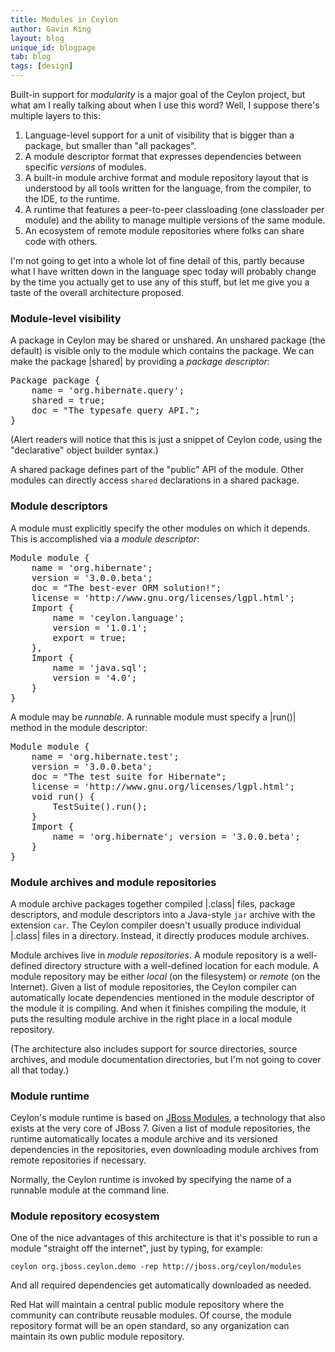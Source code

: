 ```yaml
---
title: Modules in Ceylon
author: Gavin King
layout: blog
unique_id: blogpage
tab: blog
tags: [design]
---
```

Built-in support for *modularity* is a major goal of the Ceylon project, but what am I really 
talking about when I use this word? Well, I suppose there's multiple layers to this:

1. Language-level support for a unit of visibility that is bigger than a package, but smaller 
   than "all packages".
1. A module descriptor format that expresses dependencies between specific 
   *versions* of modules.
1. A built-in module archive format and module repository layout that is understood by all 
   tools written for the language, from the compiler, to the IDE, to the runtime.
1. A runtime that features a peer-to-peer classloading (one classloader per module) and the 
   ability to manage multiple versions of the same module.
1. An ecosystem of remote module repositories where folks can share code with others.

I'm not going to get into a whole lot of fine detail of this, partly because what I have written 
down in the language spec today will probably change by the time you actually get to use any of 
this stuff, but let me give you a taste of the overall architecture proposed.

### Module-level visibility

A package in Ceylon may be shared or unshared. An unshared package (the default) is visible 
only to the module which contains the package. We can make the package |shared| by providing 
a *package descriptor*:

<pre class="brush:ceylon">
Package package { 
    name = 'org.hibernate.query'; 
    shared = true; 
    doc = "The typesafe query API."; 
}
</pre>

(Alert readers will notice that this is just a snippet of Ceylon code, using the "declarative" 
object builder syntax.)

A shared package defines part of the "public" API of the module. Other modules can directly 
access `shared` declarations in a shared package.

### Module descriptors

A module must explicitly specify the other modules on which it depends. This is accomplished 
via a *module descriptor*:

<pre class="brush:ceylon">
Module module { 
    name = 'org.hibernate'; 
    version = '3.0.0.beta'; 
    doc = "The best-ever ORM solution!"; 
    license = 'http://www.gnu.org/licenses/lgpl.html'; 
    Import {
        name = 'ceylon.language'; 
        version = '1.0.1'; 
        export = true;
    }, 
    Import {
        name = 'java.sql'; 
        version = '4.0';
    }
}
</pre>

A module may be *runnable*. A runnable module must specify a |run()| method in the module descriptor:

<pre class="brush:ceylon">
Module module { 
    name = 'org.hibernate.test'; 
    version = '3.0.0.beta'; 
    doc = "The test suite for Hibernate";
    license = 'http://www.gnu.org/licenses/lgpl.html'; 
    void run() {
        TestSuite().run();
    } 
    Import {
        name = 'org.hibernate'; version = '3.0.0.beta';
    }
}
</pre>

### Module archives and module repositories

A module archive packages together compiled |.class| files, package descriptors, and module 
descriptors into a Java-style `jar` archive with the extension `car`. The Ceylon compiler 
doesn't usually produce individual |.class| files in a directory. Instead, it directly produces 
module archives.

Module archives live in *module repositories*. A module repository is a well-defined directory 
structure with a well-defined location for each module. A module repository may be either *local* 
(on the filesystem) or *remote* (on the Internet). Given a list of module repositories, 
the Ceylon compiler can automatically locate dependencies mentioned in the module descriptor of 
the module it is compiling. And when it finishes compiling the module, it puts the resulting module 
archive in the right place in a local module repository.

(The architecture also includes support for source directories, source archives, and module 
documentation directories, but I'm not going to cover all that today.)

### Module runtime

Ceylon's module runtime is based on [JBoss Modules](http://in.relation.to/Bloggers/ModularizedJavaWithJBossModules), 
a technology that also exists at the very core of JBoss 7. Given a list of module repositories, 
the runtime automatically locates a module archive and its versioned dependencies in the repositories, 
even downloading module archives from remote repositories if necessary.

Normally, the Ceylon runtime is invoked by specifying the name of a runnable module at the command line.

### Module repository ecosystem

One of the nice advantages of this architecture is that it's possible to run a module 
"straight off the internet", just by typing, for example:

    ceylon org.jboss.ceylon.demo -rep http://jboss.org/ceylon/modules

And all required dependencies get automatically downloaded as needed.

Red Hat will maintain a central public module repository where the community can contribute 
reusable modules. Of course, the module repository format will be an open standard, so any 
organization can maintain its own public module repository.
